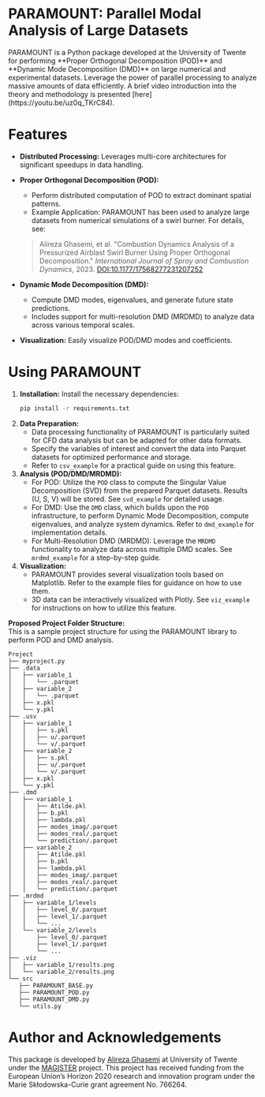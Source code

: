 <h1 align="left">
    <div>
    PARAMOUNT: Parallel Modal Analysis of Large Datasets
</h1>

<p align="left">
PARAMOUNT is a Python package developed at the University of Twente for performing **Proper Orthogonal Decomposition (POD)** and **Dynamic Mode Decomposition (DMD)** on large numerical and experimental datasets. Leverage the power of parallel processing to analyze massive amounts of data efficiently. A brief video introduction into the theory and methodology is presented [here](https://youtu.be/uz0q_TKrC84).
</p>

# Features

- **Distributed Processing:** Leverages multi-core architectures for significant speedups in data handling.
- **Proper Orthogonal Decomposition (POD):**

  - Perform distributed computation of POD to extract dominant spatial patterns.
  - Example Application: PARAMOUNT has been used to analyze large datasets from numerical simulations of a swirl burner. For details, see:
  > Alireza Ghasemi, et al. "Combustion Dynamics Analysis of a Pressurized Airblast Swirl Burner Using Proper Orthogonal Decomposition." *International Journal of Spray and Combustion Dynamics*, 2023. [DOI:10.1177/17568277231207252](http://journals.sagepub.com/doi/10.1177/17568277231207252)
  >

- **Dynamic Mode Decomposition (DMD):**

  - Compute DMD modes, eigenvalues, and generate future state predictions.
  - Includes support for multi-resolution DMD (MRDMD) to analyze data across various temporal scales.
- **Visualization:** Easily visualize POD/DMD modes and coefficients.

# Using PARAMOUNT

1. **Installation:** Install the necessary dependencies:
   ```bash
   pip install -r requirements.txt
   ```
2. **Data Preparation:**
   - Data processing functionality of PARAMOUNT is particularly suited for CFD data analysis but can be adapted for other data formats.
   - Specify the variables of interest and convert the data into Parquet datasets for optimized performance and storage.
   - Refer to `csv_example` for a practical guide on using this feature.
3. **Analysis (POD/DMD/MRDMD):**
   - For POD: Utilize the `POD` class to compute the Singular Value Decomposition (SVD) from the prepared Parquet datasets. Results (U, S, V) will be stored. See `svd_example` for detailed usage.
   - For DMD: Use the `DMD` class, which builds upon the `POD` infrastructure, to perform Dynamic Mode Decomposition, compute eigenvalues, and analyze system dynamics. Refer to `dmd_example` for implementation details.
   - For Multi-Resolution DMD (MRDMD): Leverage the `MRDMD` functionality to analyze data across multiple DMD scales. See `mrdmd_example` for a step-by-step guide.
4. **Visualization:**
   - PARAMOUNT provides several visualization tools based on Matplotlib. Refer to the example files for guidance on how to use them.
   - 3D data can be interactively visualized with Plotly. See `viz_example` for instructions on how to utilize this feature.

**Proposed Project Folder Structure:**</br>
This is a sample project structure for using the PARAMOUNT library to perform POD and DMD analysis.

```
Project
├── myproject.py
├── .data
│   ├── variable_1
│   │   └── .parquet
│   ├── variable_2
│   │   └── .parquet
│   ├── x.pkl
│   └── y.pkl
├── .usv
│   ├── variable_1
│   │   ├── s.pkl
│   │   ├── u/.parquet
│   │   └── v/.parquet
│   ├── variable_2
│   │   ├── s.pkl
│   │   ├── u/.parquet
│   │   └── v/.parquet
│   ├── x.pkl
│   └── y.pkl
├── .dmd
│   ├── variable_1
│   │   ├── Atilde.pkl
│   │   ├── b.pkl
│   │   ├── lambda.pkl
│   │   ├── modes_imag/.parquet
│   │   ├── modes_real/.parquet
│   │   └── prediction/.parquet
│   ├── variable_2
│   │   ├── Atilde.pkl
│   │   ├── b.pkl
│   │   ├── lambda.pkl
│   │   ├── modes_imag/.parquet
│   │   ├── modes_real/.parquet
│   │   └── prediction/.parquet
├── .mrdmd
│   ├── variable_1/levels
│   │   ├── level_0/.parquet
│   │   ├── level_1/.parquet
│   │   └── ...
│   └── variable_2/levels
│       ├── level_0/.parquet
│       ├── level_1/.parquet
│       └── ...
├── .viz
│   ├── variable_1/results.png
│   └── variable_2/results.png
└── src
   ├── PARAMOUNT_BASE.py
   ├── PARAMOUNT_POD.py
   ├── PARAMOUNT_DMD.py
   └── utils.py
```

# Author and Acknowledgements

This package is developed by [Alireza Ghasemi](https://www.linkedin.com/in/alirezaaghasemi/) at University of Twente under the [MAGISTER](https://www.magister-itn.eu/) project. This project has received funding from the European Union’s Horizon 2020 research and innovation program under the Marie Skłodowska-Curie grant agreement No. 766264.

